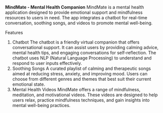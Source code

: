 **MindMate - Mental Health Companion**
MindMate is a mental health application designed to provide emotional support and mindfulness resources to users in need. The app integrates a chatbot for real-time conversation, soothing songs, and videos to promote mental well-being.

Features
1. Chatbot
   The chatbot is a friendly virtual companion that offers conversational support.
   It can assist users by providing calming advice, mental health tips, and engaging conversations for self-reflection.
   The chatbot uses NLP (Natural Language Processing) to understand and respond to user inputs effectively.
2. Soothing Songs
   A curated playlist of calming and therapeutic songs aimed at reducing stress, anxiety, and improving mood.
   Users can choose from different genres and themes that best suit their current emotional state.
3. Mental Health Videos
   MindMate offers a range of mindfulness, meditation, and motivational videos.
   These videos are designed to help users relax, practice mindfulness techniques, and gain insights into mental well-being practices.
